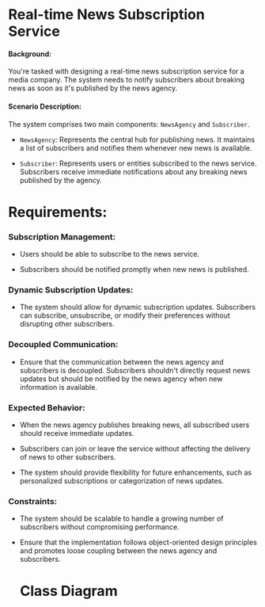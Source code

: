 # Real-time News Subscription Service

#### Background: 
You're tasked with designing a real-time news subscription service for a media company. The system needs to notify subscribers about breaking news as soon as it's published by the news agency.

#### Scenario Description: 
The system comprises two main components: `NewsAgency` and `Subscriber`.

- `NewsAgency`: Represents the central hub for publishing news. It maintains a list of subscribers and notifies them whenever new news is available.

* `Subscriber`: Represents users or entities subscribed to the news service. Subscribers receive immediate notifications about any breaking news published by the agency.

# Requirements:

### Subscription Management:

- Users should be able to subscribe to the news service.
* Subscribers should be notified promptly when new news is published.
### Dynamic Subscription Updates:

- The system should allow for dynamic subscription updates. Subscribers can subscribe, unsubscribe, or modify their preferences without disrupting other subscribers.
### Decoupled Communication:

- Ensure that the communication between the news agency and subscribers is decoupled. Subscribers shouldn't directly request news updates but should be notified by the news agency when new information is available.
### Expected Behavior:

- When the news agency publishes breaking news, all subscribed users should receive immediate updates.
* Subscribers can join or leave the service without affecting the delivery of news to other subscribers.
+ The system should provide flexibility for future enhancements, such as personalized subscriptions or categorization of news updates.
### Constraints:

- The system should be scalable to handle a growing number of subscribers without compromising performance.
* Ensure that the implementation follows object-oriented design principles and promotes loose coupling between the news agency and subscribers.

  # Class Diagram
